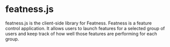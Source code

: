 featness.js
===========

featness.js is the client-side library for Featness. Featness is a feature control application. It allows users to launch features for a selected group of users and keep track of how well those features are performing for each group.
